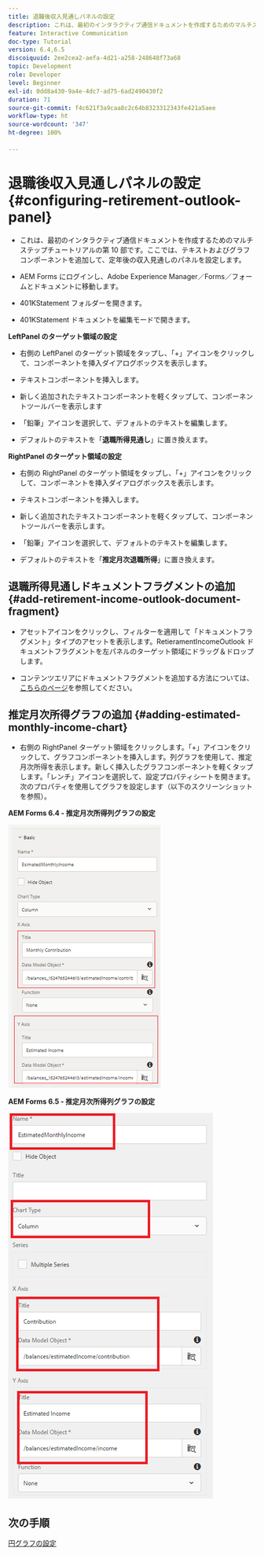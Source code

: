 ```yaml
---
title: 退職後収入見通しパネルの設定
description: これは、最初のインタラクティブ通信ドキュメントを作成するためのマルチステップチュートリアルの第 10 部です。ここでは、テキストおよびグラフコンポーネントを追加して、定年後の収入見通しのパネルを設定します。
feature: Interactive Communication
doc-type: Tutorial
version: 6.4,6.5
discoiquuid: 2ee2cea2-aefa-4d21-a258-248648f73a68
topic: Development
role: Developer
level: Beginner
exl-id: 0dd8a430-9a4e-4dc7-ad75-6ad2490430f2
duration: 71
source-git-commit: f4c621f3a9caa8c2c64b8323312343fe421a5aee
workflow-type: ht
source-wordcount: '347'
ht-degree: 100%

---
```


# 退職後収入見通しパネルの設定{#configuring-retirement-outlook-panel}

* これは、最初のインタラクティブ通信ドキュメントを作成するためのマルチステップチュートリアルの第 10 部です。ここでは、テキストおよびグラフコンポーネントを追加して、定年後の収入見通しのパネルを設定します。

* AEM Forms にログインし、Adobe Experience Manager／Forms／フォームとドキュメントに移動します。

* 401KStatement フォルダーを開きます。

* 401KStatement ドキュメントを編集モードで開きます。

**LeftPanel のターゲット領域の設定**

* 右側の LeftPanel のターゲット領域をタップし、「+」アイコンをクリックして、コンポーネントを挿入ダイアログボックスを表示します。

* テキストコンポーネントを挿入します。

* 新しく追加されたテキストコンポーネントを軽くタップして、コンポーネントツールバーを表示します

* 「鉛筆」アイコンを選択して、デフォルトのテキストを編集します。

* デフォルトのテキストを「**退職所得見通し**」に置き換えます。

**RightPanel のターゲット領域の設定**

* 右側の RightPanel のターゲット領域をタップし、「+」アイコンをクリックして、コンポーネントを挿入ダイアログボックスを表示します。

* テキストコンポーネントを挿入します。

* 新しく追加されたテキストコンポーネントを軽くタップして、コンポーネントツールバーを表示します。

* 「鉛筆」アイコンを選択して、デフォルトのテキストを編集します。

* デフォルトのテキストを「**推定月次退職所得**」に置き換えます。

## 退職所得見通しドキュメントフラグメントの追加 {#add-retirement-income-outlook-document-fragment}

* アセットアイコンをクリックし、フィルターを適用して「ドキュメントフラグメント」タイプのアセットを表示します。RetieramentIncomeOutlook ドキュメントフラグメントを左パネルのターゲット領域にドラッグ＆ドロップします。

* コンテンツエリアにドキュメントフラグメントを追加する方法については、[こちらのページ](https://experienceleague.adobe.com/docs/experience-manager-learn/forms/ic-web-channel-tutorial/partseven.html?lang=ja)を参照してください。

## 推定月次所得グラフの追加 {#adding-estimated-monthly-income-chart}

* 右側の RightPanel ターゲット領域をクリックします。「+」アイコンをクリックして、グラフコンポーネントを挿入します。列グラフを使用して、推定月次所得を表示します。新しく挿入したグラフコンポーネントを軽くタップします。「レンチ」アイコンを選択して、設定プロパティシートを開きます。次のプロパティを使用してグラフを設定します（以下のスクリーンショットを参照）。

**AEM Forms 6.4 - 推定月次所得列グラフの設定**

![form64](assets/estimatedmonthlyincomechart.png)

**AEM Forms 6.5 - 推定月次所得列グラフの設定**

![forms65](assets/estimatedmonthlyincomechart65.PNG)

## 次の手順

[円グラフの設定](./parteleven.md)
